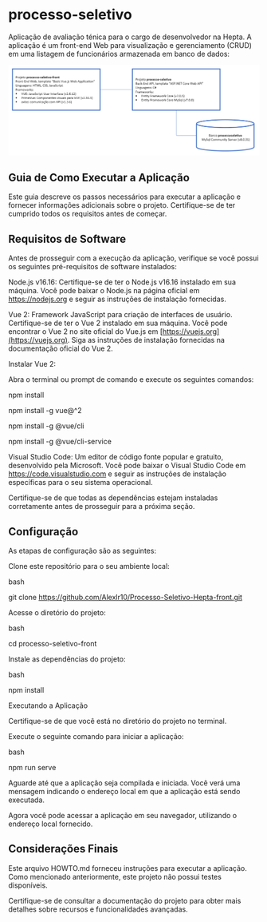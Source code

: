# processo-seletivo
Aplicação de avaliação ténica para o cargo de desenvolvedor na Hepta.
A aplicação é um front-end Web para visualização e gerenciamento (CRUD) em uma listagem de funcionários armazenada em banco de dados:

![arquitetura1](arquitetura1.png)

## Guia de Como Executar a Aplicação
Este guia descreve os passos necessários para executar a aplicação e fornecer informações adicionais sobre o projeto. Certifique-se de ter cumprido todos os requisitos antes de começar.

## Requisitos de Software
Antes de prosseguir com a execução da aplicação, verifique se você possui os seguintes pré-requisitos de software instalados:

Node.js v16.16: Certifique-se de ter o Node.js v16.16 instalado em sua máquina. Você pode baixar o Node.js na página oficial em https://nodejs.org e seguir as instruções de instalação fornecidas.

Vue 2: Framework JavaScript para criação de interfaces de usuário. Certifique-se de ter o Vue 2 instalado em sua máquina. Você pode encontrar o Vue 2 no site oficial do Vue.js em [https://vuejs.org](https://vuejs.org). Siga as instruções de instalação fornecidas na documentação oficial do Vue 2.

Instalar Vue 2:

Abra o terminal ou prompt de comando e execute os seguintes comandos:

npm install

npm install -g vue@^2

npm install -g @vue/cli

npm install -g @vue/cli-service


Visual Studio Code: Um editor de código fonte popular e gratuito, desenvolvido pela Microsoft. Você pode baixar o Visual Studio Code em https://code.visualstudio.com e seguir as instruções de instalação específicas para o seu sistema operacional.

Certifique-se de que todas as dependências estejam instaladas corretamente antes de prosseguir para a próxima seção.

## Configuração
As etapas de configuração são as seguintes:

Clone este repositório para o seu ambiente local:

bash

git clone https://github.com/Alexlr10/Processo-Seletivo-Hepta-front.git

Acesse o diretório do projeto:

bash

cd processo-seletivo-front

Instale as dependências do projeto:

bash

npm install

Executando a Aplicação

Certifique-se de que você está no diretório do projeto no terminal.

Execute o seguinte comando para iniciar a aplicação:

bash

npm run serve

Aguarde até que a aplicação seja compilada e iniciada. Você verá uma mensagem indicando o endereço local 
em que a aplicação está sendo executada.

Agora você pode acessar a aplicação em seu navegador, utilizando o endereço local fornecido.

## Considerações Finais
Este arquivo HOWTO.md forneceu instruções para executar a aplicação. Como mencionado anteriormente, este projeto não possui testes disponíveis.

Certifique-se de consultar a documentação do projeto para obter mais detalhes sobre recursos e funcionalidades avançadas.




